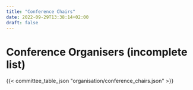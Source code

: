 ```yaml
---
title: "Conference Chairs"
date: 2022-09-29T13:38:14+02:00
draft: false
---
```

# Conference Organisers (incomplete list)


{{< committee_table_json "organisation/conference_chairs.json" >}}
